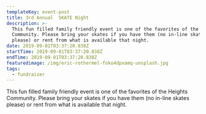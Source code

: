 ```yaml
---
templateKey: event-post
title: 3rd Annual  SKATE Night
description: >-
  This fun filled family friendly event is one of the favorites of the Heights
  Community. Please bring your skates if you have them (no in-line skates
  please) or rent from what is available that night.
date: 2019-09-01T03:37:20.838Z
startTime: 2019-09-01T03:37:20.838Z
endTime: 2019-09-01T03:37:20.838Z
featuredimage: /img/eric-rothermel-foko4dpxamq-unsplash.jpg
tags:
  - fundraiser
---
```

This fun filled family friendly event is one of the favorites of the Heights Community. Please bring your skates if you have them (no in-line skates please) or rent from what is available that night.

